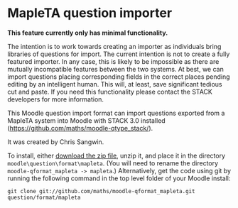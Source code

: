 # MapleTA question importer

__This feature currently only has minimal functionality.__

The intention is to work towards creating an importer as individuals bring libraries of questions for import.  The current intention is not to create a fully featured importer.  In any case, this is likely to be impossible as there are mutually incompatible features between the two systems.  At best, we can import questions placing corresponding fields in the correct places pending editing by an intelligent human.  This will, at least, save significant tedious cut and paste.  If you need this functionality please contact the STACK developers for more information.

This Moodle question import format can import questions exported from a MapleTA system into Moodle with STACK 3.0 installed (https://github.com/maths/moodle-qtype_stack/). 

It was created by Chris Sangwin.

To install, either [download the zip file](https://github.com/maths/moodle-qformat_mapleta/zipball/master),
unzip it, and place it in the directory `moodle\question\format\mapleta`.
(You will need to rename the directory `moodle-qformat_mapleta -> mapleta`.)
Alternatively, get the code using git by running the following command in the
top level folder of your Moodle install:

    git clone git://github.com/maths/moodle-qformat_mapleta.git question/format/mapleta


